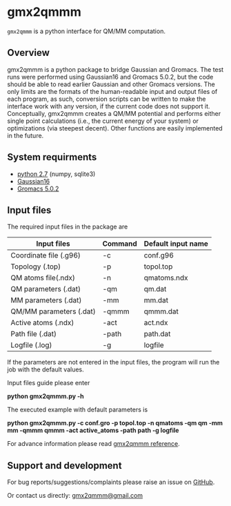 gmx2qmmm
======
`gmx2qmmm` is a python interface for QM/MM computation.

## Overview

gmx2qmmm is a python package to bridge Gaussian and Gromacs. The test runs were performed using Gaussian16 and Gromacs 5.0.2, but the code should be able to read earlier Gaussian and other Gromacs versions. The only limits are the formats of the human-readable input and output files of each program, as such, conversion scripts can be written to make the interface work with any version, if the current code does not support it.
Conceptually, gmx2qmmm creates a QM/MM potential and performs either single point calculations (i.e., the current energy of your system) or optimizations (via steepest decent). Other functions are easily implemented in the future.

## System requirments
 - [python 2.7] (numpy, sqlite3)
 - [Gaussian16]
 - [Gromacs 5.0.2]
 
## Input files
The required input files in the package are

|Input files|Command|Default input name|
| ------ | ------ | ------ |
|Coordinate file (.g96)|-c|conf.g96|
|Topology (.top)|-p|topol.top|
|QM atoms file(.ndx)|-n|qmatoms.ndx|
|QM parameters (.dat)|-qm|qm.dat|
|MM parameters (.dat)|-mm|mm.dat|
|QM/MM parameters (.dat)|-qmmm|qmmm.dat|
|Active atoms (.ndx)|-act|act.ndx|
|Path file (.dat)|-path|path.dat|
|Logfile (.log)|-g|logfile|

If the parameters are not entered in the input files, the program will run the job with the default values.

Input files guide please enter

**python gmx2qmmm.py -h**

The executed example with default parameters is

**python gmx2qmmm.py -c conf.gro -p topol.top -n qmatoms -qm qm -mm mm -qmmm qmmm -act active_atoms -path path -g logfile**

For advance information please read [gmx2qmmm reference].
## Support and development
For bug reports/suggestions/complaints please raise an issue on [GitHub].

Or contact us directly: [gmx2qmmm@gmail.com]


[python 2.7]:<https://www.python.org/download/releases/2.7>
[Gaussian16]:<https://gaussian.com/gaussian16/>
[Gromacs 5.0.2]:<http://www.gromacs.org>
[GitHub]:<https://github.com/gmx2qmmm/gmx2qmmm_portable>
[gmx2qmmm@gmail.com]:<mailto:gmx2qmmm@gmail.com>
[gmx2qmmm reference]:<https://drive.google.com/file/d/1ynMEmijAfRfvyLQYSU30lsO8aqFmTrgx/view?usp=sharing>

